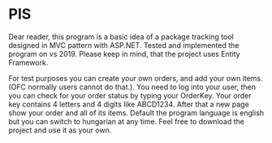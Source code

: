 # PIS
Dear reader, this program is a basic idea of a package tracking tool designed in MVC pattern with ASP.NET.
Tested and implemented the program on vs 2019.
Please keep in mind, that the project uses Entity Framework.

For test purposes you can create your own orders, and add your own items.
(OFC normally users cannot do that.).
You need to log into your user, then you can check for your order status by typing your OrderKey.
Your order key contains 4 letters and 4 digits like ABCD1234.
After that a new page show your order and all of its items.
Default the program language is english but you can switch to hungarian at any time.
Feel free to download the project and use it as your own.
